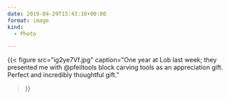 ```yaml
---
date: 2019-04-29T15:43:10+00:00
format: image
kind:
  - Photo

---
```



{{< figure
    src="ig2ye7Vf.jpg"
    caption="One year at Lob last week; they presented me with @pfeiltools block carving tools as an appreciation gift. Perfect and incredibly thoughtful gift."
>}}
